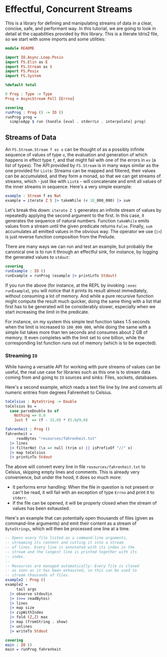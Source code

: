 # Effectful, Concurrent Streams

This is a library for defining and manipulating streams of data in a clear, concise,
safe, and performant way. In this tutorial, we are going to look in detail
at the capabilities provided by this library. This is a literate Idris2 file,
so we start with some imports and some utilities:

```idris
module README

import IO.Async.Loop.Posix
import FS.Elin as E
import FS.Stream as S
import FS.Posix
import FS.System

%default total

0 Prog : Type -> Type
Prog = AsyncStream Poll [Errno]

covering
runProg : Prog () -> IO ()
runProg prog =
  simpleApp $ run (handle [eval . stderrLn . interpolate] prog)
```

## Streams of Data

An `FS.Stream.Stream f es o` can be thought of as a possibly infinite
sequence of values of type `o`, the evaluation and generation of which
happens in effect type `f`, and that might fail with one of the
errors in `es` (a list of types). The API provided by `FS.Stream` is
in many ways similar as the one provided for `List`s: Streams can
be mapped and filtered, their values can be accumulated, and they form
a monad, so that we can get streams of streams, which - just like with
`List`s - will concatenate and emit all values of the inner streams
in sequence. Here's a very simple example:

```idris
example : Stream f es Nat
example = iterate Z S |> takeWhile (< 10_000_000) |> sum
```

Let's break this down: `iterate Z S` generates an infinite stream of
values by repeatedly applying the second argument to the first. In this case,
it generates the sequence of natural numbers. Function `takeWhile`
emits values from a stream until the given predicate returns `False`.
Finally, `sum` accumulates all emitted values in the obvious way.
The operator we use (`|>`) is just reverse function composition from
the Prelude.

There are many ways we can run and test an example, but probably the
canonical one is to run it through an effectful sink, for instance, by
logging the generated values to `stdout`:

```idris
covering
runExample : IO ()
runExample = runProg (example |> printLnTo Stdout)
```

If you run the above (for instance, at the REPL by invoking `:exec runExample`),
you will notice that it prints its result almost immediately, without
consuming a lot of memory. And while a pure recursive function might compute
the result much quicker, doing the same thing with a list that first
has to be generated will be considerably slower, especially when we start
increasing the limit in the predicate.

For instance, on my system this simple test function takes 1.5 seconds when
the limit is increased to `100_000_000`, while doing the same with a simple
list takes more than ten seconds and consumes about 2 GB of memory. It even
completes with the limit set to one billion, while the corresponding
list function runs out of memory (which is to be expected).

### Streaming `IO`

While having a versatile API for working with pure streams of values can be
useful, the real use case for libraries such as this one is to stream data
coming from and going to `IO` sources and sinks: Files, sockets, databases.

Here's a second example, which reads a text file line by line and converts
all numeric entries from degrees Fahrenheit to Celsius.

```idris
toCelsius : ByteString -> Double
toCelsius bs =
  case parseDouble bs of
    Nothing => 0.0
    Just f  => (f - 32.0) * (5.0/9.0)

fahrenheit : Prog ()
fahrenheit =
     readBytes "resources/fahrenheit.txt"
  |> lines
  |> filterNot (\x => null (trim x) || isPrefixOf "//" x)
  |> map toCelsius
  |> printLnTo Stdout
```

The above will convert every line in file `resources/fahrenheit.txt`
to Celsius, skipping empty lines and comments. This is already very
convenience, but under the hood, it does so much more:

* It performs error handling: When the file in question is not present
  or can't be read, it will fail with an exception of type `Errno` and
  print it to `stderr`.
* If the file can be opened, it will be properly closed when the
  stream of values has been exhausted.

Here's an example that can potentially open thousands of files (given
as command-line arguments) and emit their content as a stream of
`ByteStrings`, which will then be processed one line at a time.

```idris
-- Opens every file listed as a command-line arguments,
-- streaming its content and cutting it into a stream
-- of lines. Every line is annotated with its index in the
-- stream and the longest line is printed together with its
-- index.
--
-- Resources are managed automatically: Every file is closed
-- as soon as it has been exhausted, so this can be used to
-- stream thousands of files.
example2 : Prog ()
example2 =
     tail args
  |> observe stdoutLn
  |> (>>= readBytes)
  |> lines
  |> map size
  |> zipWithIndex
  |> fold (Z,Z) max
  |> map (fromString . show)
  |> unlines
  |> writeTo Stdout

covering
main : IO ()
main = runProg fahrenheit
```
<!-- vi: filetype=idris2:syntax=markdown
-->
